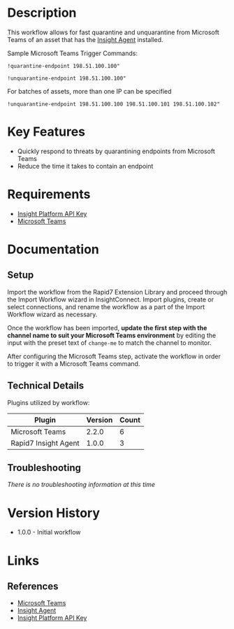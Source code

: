 # Description

This workflow allows for fast quarantine and unquarantine from Microsoft Teams of an asset that has the [Insight Agent](https://docs.rapid7.com/insight-agent/) installed. 

Sample Microsoft Teams Trigger Commands:

`!quarantine-endpoint 198.51.100.100"`

`!unquarantine-endpoint 198.51.100.100"`

For batches of assets, more than one IP can be specified

`!unquarantine-endpoint 198.51.100.100 198.51.100.101 198.51.100.102"`

# Key Features

* Quickly respond to threats by quarantining endpoints from Microsoft Teams
* Reduce the time it takes to contain an endpoint

# Requirements

* [Insight Platform API Key](https://docs.rapid7.com/insight/managing-platform-api-keys/)
* [Microsoft Teams](https://docs.rapid7.com/insightconnect/microsoft-teams/)

# Documentation

## Setup

Import the workflow from the Rapid7 Extension Library and proceed through the Import Workflow wizard in InsightConnect. Import plugins, create or select connections, and rename the workflow as a part of the Import Workflow wizard as necessary.

Once the workflow has been imported, **update the first step with the channel name to suit your Microsoft Teams environment** by editing the input with the preset text of `change-me` to match the channel to monitor.

After configuring the Microsoft Teams step, activate the workflow in order to trigger it with a Microsoft Teams command.

## Technical Details

Plugins utilized by workflow:

|Plugin|Version|Count|
|----|----|--------|
|Microsoft Teams|2.2.0|6|
|Rapid7 Insight Agent|1.0.0|3|

## Troubleshooting

_There is no troubleshooting information at this time_

# Version History

* 1.0.0 - Initial workflow

# Links

## References

* [Microsoft Teams](https://docs.rapid7.com/insightconnect/microsoft-teams/)
* [Insight Agent](https://docs.rapid7.com/insight-agent/)
* [Insight Platform API Key](https://docs.rapid7.com/insight/managing-platform-api-keys/)
